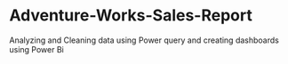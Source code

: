 # Adventure-Works-Sales-Report
Analyzing and Cleaning data using Power query and creating dashboards using Power Bi
